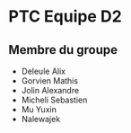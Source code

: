 # PTC Equipe D2
## Membre du groupe
- Deleule Alix
- Gorvien Mathis
- Jolin Alexandre
- Micheli Sebastien
- Mu Yuxin
- Nalewajek 
